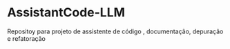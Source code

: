 # AssistantCode-LLM
Repositoy para projeto de assistente de código , documentação, depuração e refatoração
